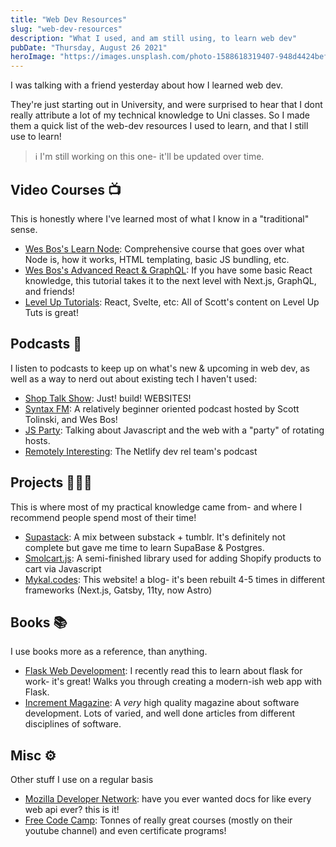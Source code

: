```yaml
---
title: "Web Dev Resources"
slug: "web-dev-resources"
description: "What I used, and am still using, to learn web dev"
pubDate: "Thursday, August 26 2021"
heroImage: "https://images.unsplash.com/photo-1588618319407-948d4424befd?ixid=MnwxMjA3fDB8MHxwaG90by1wYWdlfHx8fGVufDB8fHx8&ixlib=rb-1.2.1&auto=format&fit=crop&w=900&q=80"
---
```


I was talking with a friend yesterday about how I learned web dev.

They're just starting out in University, and were surprised to hear that I dont really attribute a lot of my technical knowledge to Uni classes.
So I made them a quick list of the web-dev resources I used to learn, and that I still use to learn!

> ℹ I'm still working on this one- it'll be updated over time.

## Video Courses 📺

This is honestly where I've learned most of what I know in a "traditional" sense.

- [Wes Bos's Learn Node](https://learnnode.com): Comprehensive course that goes over what Node is, how it works, HTML templating, basic JS bundling, etc.
- [Wes Bos's Advanced React & GraphQL](https://advancedreact.com/): If you have some basic React knowledge, this tutorial takes it to the next level with Next.js, GraphQL, and friends!
- [Level Up Tutorials](https://leveluptutorials.com): React, Svelte, etc: All of Scott's content on Level Up Tuts is great!

## Podcasts 🎤

I listen to podcasts to keep up on what's new & upcoming in web dev, as well as a way to nerd out about existing tech I haven't used:

- [Shop Talk Show](https://shoptalkshow.com/): Just! build! WEBSITES!
- [Syntax FM](https://syntax.fm): A relatively beginner oriented podcast hosted by Scott Tolinski, and Wes Bos!
- [JS Party](https://changelog.com/jsparty): Talking about Javascript and the web with a "party" of rotating hosts.
- [Remotely Interesting](https://www.netlify.com/blog/2020/09/01/announcing-a-remotely-interesting-podcast/): The Netlify dev rel team's podcast

## Projects 👩🏻‍💻

This is where most of my practical knowledge came from- and where I recommend people spend most of their time!

- [Supastack](https://github.com/MykalMachon/Supastack): A mix between substack + tumblr. It's definitely not complete but gave me time to learn SupaBase & Postgres.
- [Smolcart.js](https://github.com/TinyboxSoftware/Smolcart.js): A semi-finished library used for adding Shopify products to cart via Javascript
- [Mykal.codes](https://github.com/MykalMachon/Mykal.Codes): This website! a blog- it's been rebuilt 4-5 times in different frameworks (Next.js, Gatsby, 11ty, now Astro)

## Books 📚

I use books more as a reference, than anything.

- [Flask Web Development](https://www.oreilly.com/library/view/flask-web-development/9781491991725/): I recently read this to learn about flask for work- it's great! Walks you through creating a modern-ish web app with Flask.
- [Increment Magazine](https://increment.com): A _very_ high quality magazine about software development. Lots of varied, and well done articles from different disciplines of software.

## Misc ⚙

Other stuff I use on a regular basis

- [Mozilla Developer Network](https://mdn.org): have you ever wanted docs for like every web api ever? this is it!
- [Free Code Camp](https://freecodecamp.org): Tonnes of really great courses (mostly on their youtube channel) and even certificate programs!
